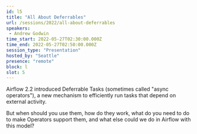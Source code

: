 ```yaml
---
id: l5
title: "All About Deferrables"
url: /sessions/2022/all-about-deferrables
speakers:
 - Andrew Godwin
time_start: 2022-05-27T02:30:00.000Z
time_end: 2022-05-27T02:50:00.000Z
session_type: "Presentation"
hosted_by: "Seattle"
presence: "remote"
block: l
slot: 5
---
```


Airflow 2.2 introduced Deferrable Tasks (sometimes called "async operators"), a new mechanism to efficiently run tasks that depend on external activity.
 
 
 
 But when should you use them, how do they work, what do you need to do to make Operators support them, and what else could we do in Airflow with this model?